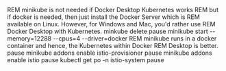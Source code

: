 REM minikube is not needed if Docker Desktop Kubernetes works
REM but if docker is needed, then just install the Docker Server which is
REM available on Linux. However, for Windows and Mac, you'd rather use
REM Docker Desktop with Kubernetes.
minkube delete
pause
minikube start --memory=12288 --cpus=4 --driver=docker
REM minikube runs in a docker container and hence, the Kubernetes within Docker
REM Desktop is better.
pause
minikube addons enable istio-provisioner
pause
minikube addons enable istio
pause
kubectl get po -n istio-system
pause

